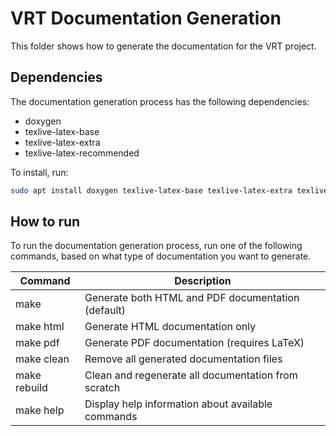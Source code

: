 # VRT Documentation Generation

This folder shows how to generate the documentation for the VRT project.

## Dependencies

The documentation generation process has the following dependencies:

- doxygen
- texlive-latex-base
- texlive-latex-extra
- texlive-latex-recommended

To install, run:

```bash 
sudo apt install doxygen texlive-latex-base texlive-latex-extra texlive-latex-recommended
```

## How to run

To run the documentation generation process, run one of the following commands, based on what type of documentation you want to generate.

| Command |	Description |
|----|----------|
| make |	Generate both HTML and PDF documentation (default) |
| make html|	Generate HTML documentation only |
| make pdf|	Generate PDF documentation (requires LaTeX) |
| make clean|	Remove all generated documentation files |
| make rebuild|	Clean and regenerate all documentation from scratch |
| make help|	Display help information about available commands |